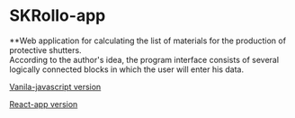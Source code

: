 # SKRollo-app

**Web application for calculating the list of materials for the production of protective shutters.<br>
According to the author's idea, the program interface consists of several logically connected blocks in which the user will enter his data.





[Vanila-javascript version]()


[React-app version]()




